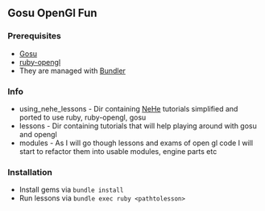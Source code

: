 ## Gosu OpenGl Fun ##

### Prerequisites ###
 * [Gosu](http://www.libgosu.org/)
 * [ruby-opengl](http://ruby-opengl.rubyforge.org/)
 * They are managed with [Bundler](http://gembundler.com/)

### Info ###
 * using_nehe_lessons - Dir containing [NeHe](http://nehe.gamedev.net/) tutorials simplified and ported to use ruby, ruby-opengl, gosu
 * lessons - Dir containing tutorials that will help playing around with gosu and opengl
 * modules - As I will go though lessons and exams of open gl code I will start to refactor them into usable modules, engine parts etc

### Installation ###
 * Install gems via `bundle install`
 * Run lessons via `bundle exec ruby <pathtolesson>`

